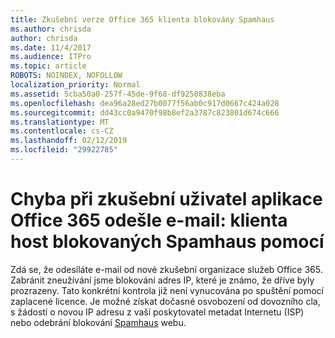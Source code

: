 ```yaml
---
title: Zkušební verze Office 365 klienta blokovány Spamhaus
ms.author: chrisda
author: chrisda
ms.date: 11/4/2017
ms.audience: ITPro
ms.topic: article
ROBOTS: NOINDEX, NOFOLLOW
localization_priority: Normal
ms.assetid: 5cba50a0-257f-45de-9f68-df9250838eba
ms.openlocfilehash: dea96a28ed27b0077f56ab0c917d0667c424a028
ms.sourcegitcommit: dd43cc0a9470f98b8ef2a3787c823801d674c666
ms.translationtype: MT
ms.contentlocale: cs-CZ
ms.lasthandoff: 02/12/2019
ms.locfileid: "29922785"
---
```

# <a name="error-when-an-office-365-trial-user-sends-email-client-host-blocked-using-spamhaus"></a>Chyba při zkušební uživatel aplikace Office 365 odešle e-mail: klienta host blokovaných Spamhaus pomocí

Zdá se, že odesíláte e-mail od nové zkušební organizace služeb Office 365. Zabránit zneužívání jsme blokování adres IP, které je známo, že dříve byly prozrazeny. Tato konkrétní kontrola již není vynucována po spuštění pomocí zaplacené licence. Je možné získat dočasné osvobození od dovozního cla, s žádostí o novou IP adresu z vaší poskytovatel metadat Internetu (ISP) nebo odebrání blokování [Spamhaus](https://go.microsoft.com/fwlink/p/?linkid=123245) webu. 
  

